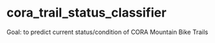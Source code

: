 # cora_trail_status_classifier
  Goal: to predict current status/condition of CORA Mountain Bike Trails 
